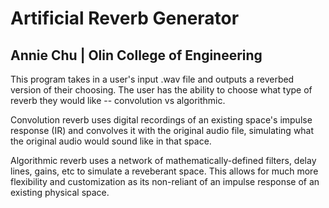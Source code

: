 # Artificial Reverb Generator
## Annie Chu | Olin College of Engineering

This program takes in a user's input .wav file and outputs a reverbed version of their choosing. The user has the ability to choose what type of reverb they would like -- convolution vs algorithmic. 

Convolution reverb uses digital recordings of an existing space's impulse response (IR) and convolves it with the original audio file, simulating what the original audio would sound like in that space. 

Algorithmic reverb uses a network of mathematically-defined filters, delay lines, gains, etc to simulate a reveberant space. This allows for much more flexibility and customization as its non-reliant of an impulse response of an existing physical space. 